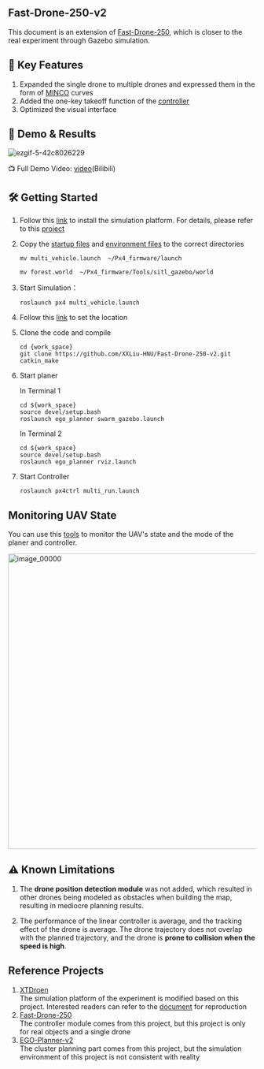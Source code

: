## **Fast-Drone-250-v2** 

This document is an extension of [Fast-Drone-250](https://github.com/ZJU-FAST-Lab/Fast-Drone-250), which is closer to the real experiment through Gazebo simulation. 

## 🚀 Key Features
1. Expanded the single drone to multiple drones and expressed them in the form of [MINCO](https://github.com/ZJU-FAST-Lab/EGO-Planner-v2) curves 
2. Added the one-key takeoff function of the [controller](https://github.com/ZJU-FAST-Lab/Fast-Drone-250/tree/master/src/realflight_modules/px4ctrl)
3. Optimized the visual interface

## 📸 Demo & Results
![ezgif-5-42c8026229](https://github.com/user-attachments/assets/75632834-749c-4a6a-b7a1-4f90fc709405)

📺 ​Full Demo Video: [video](https://www.bilibili.com/video/BV1c4BRYtENh/?share_source=copy_web&vd_source=694800f4f1ae99186a15066decbc1bc2)(Bilibili)

## 🛠️ Getting Started
1. Follow this [link](https://www.yuque.com/xtdrone/manual_cn/install_scripts) to install the simulation platform. For details, please refer to this [project](https://github.com/robin-shaun/XTDrone)
2. Copy the [startup files](https://github.com/XXLiu-HNU/Fast-Drone-250-v2/blob/master/src/multi_vehicle.launch) and [environment files](https://github.com/XXLiu-HNU/Fast-Drone-250-v2/blob/master/src/forest.world) to the correct directories

   `mv multi_vehicle.launch  ~/Px4_firmware/launch`
   
   `mv forest.world  ~/Px4_firmware/Tools/sitl_gazebo/world`
3. Start Simulation：

   `roslaunch px4 multi_vehicle.launch`

4. Follow this [link](https://www.yuque.com/xtdrone/manual_cn/pose_groundtruth) to set the location
5. Clone the code and compile
   ```
   cd {work_space}
   git clone https://github.com/XXLiu-HNU/Fast-Drone-250-v2.git
   catkin_make
   ```

7. Start planer

   In Terminal 1 
   ```
   cd ${work_space}
   source devel/setup.bash
   roslaunch ego_planner swarm_gazebo.launch
   ```
   In Terminal 2
   ```
   cd ${work_space}
   source devel/setup.bash
   roslaunch ego_planner rviz.launch
   ```

8. Start Controller

   `roslaunch px4ctrl multi_run.launch`

## Monitoring UAV State 
You can use this [tools](https://github.com/XXLiu-HNU/uav-monitor) to monitor the UAV's state and the mode of the planer and controller.

<img src="https://github.com/user-attachments/assets/99abd26d-ba97-4fdd-9e58-1f276fb70bf8" alt="image_00000" width="600"/>

## ⚠️ Known Limitations

 1. The **drone position detection module** was not added, which resulted in other drones being modeled as obstacles when building the map, resulting in mediocre planning results.

 2. The performance of the linear controller is average, and the tracking effect of the drone is average. The drone trajectory does not overlap with the planned trajectory, and the drone is **prone to collision when the speed is high**.

## Reference Projects
1. [XTDroen](https://github.com/robin-shaun/XTDrone)   
The simulation platform of the experiment is modified based on this project. Interested readers can refer to the [document](https://www.yuque.com/xtdrone/manual_cn/install_scripts) for reproduction
2. [Fast-Drone-250](https://github.com/ZJU-FAST-Lab/Fast-Drone-250)   
The controller module comes from this project, but this project is only for real objects and a single drone
3. [EGO-Planner-v2](https://github.com/ZJU-FAST-Lab/EGO-Planner-v2)   
The cluster planning part comes from this project, but the simulation environment of this project is not consistent with reality

